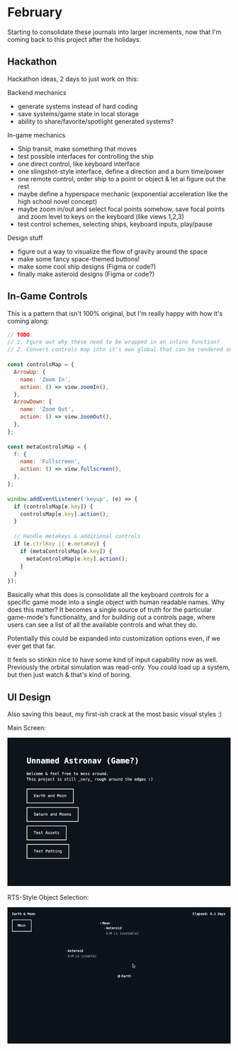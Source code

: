 # February

Starting to consolidate these journals into larger increments, now that I'm coming back to this project after the holidays.

## Hackathon

Hackathon ideas, 2 days to just work on this:

Backend mechanics

- generate systems instead of hard coding
- save systems/game state in local storage
- ability to share/favorite/spotlight generated systems?

In-game mechanics

- Ship transit, make something that moves
- test possible interfaces for controlling the ship
- one direct control, like keyboard interface
- one slingshot-style interface, define a direction and a burn time/power
- one remote control, order ship to a point or object & let ai figure out the rest
- maybe define a hyperspace mechanic (exponential acceleration like the high school novel concept)
- maybe zoom in/out and select focal points somehow, save focal points and zoom level to keys on the keyboard (like views 1,2,3)
- test control schemes, selecting ships, keyboard inputs, play/pause

Design stuff

- figure out a way to visualize the flow of gravity around the space
- make some fancy space-themed buttons!
- make some cool ship designs (Figma or code?)
- finally make asteroid designs (Figma or code?)

## In-Game Controls

This is a pattern that isn't 100% original, but I'm really happy with how it's coming along:

```js
// TODO:
// 1. Fgure out why these need to be wrapped in an inline function?
// 2. Convert controls map into it's own global that can be rendered on a page

const controlsMap = {
  ArrowUp: {
    name: 'Zoom In',
    action: () => view.zoomIn(),
  },
  ArrowDown: {
    name: 'Zoom Out',
    action: () => view.zoomOut(),
  },
};

const metaControlsMap = {
  f: {
    name: 'Fullscreen',
    action: () => view.fullscreen(),
  },
};

window.addEventListener('keyup', (e) => {
  if (controlsMap[e.key]) {
    controlsMap[e.key].action();
  }

  // Handle metakeys & additional controls
  if (e.ctrlKey || e.metaKey) {
    if (metaControlsMap[e.key]) {
      metaControlsMap[e.key].action();
    }
  }
});
```

Basically what this does is consolidate all the keyboard controls for a specific game mode into a single object with human readable names. Why does this matter? It becomes a single source of truth for the particular game-mode's functionality, and for building out a controls page, where users can see a list of all the available controls and what they do.

Potentially this could be expanded into customization options even, if we ever get that far.

It feels so stinkin nice to have some kind of input capability now as well. Previously the orbital simulation was read-only. You could load up a system, but then just watch & that's kind of boring.

## UI Design

Also saving this beaut, my first-ish crack at the most basic visual styles :)

Main Screen:

![Feb UI v1](./february/feb-ui-v1.png)

RTS-Style Object Selection:

![Selection](./february/feb-ui-selection-v1.gif)
